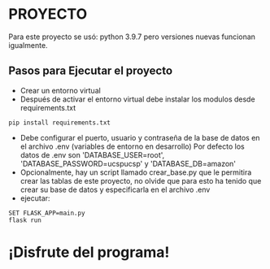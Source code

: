 ﻿# PROYECTO
Para este proyecto se usó: python 3.9.7 pero versiones nuevas funcionan igualmente.

## Pasos para Ejecutar el proyecto
- Crear un entorno virtual
- Después de activar el entorno virtual debe instalar los modulos desde requirements.txt
``` 
pip install requirements.txt
```
- Debe configurar el puerto, usuario y contraseña de la base de datos en el archivo .env (variables de entorno en desarrollo) Por defecto los datos de .env son 'DATABASE_USER=root', 'DATABASE_PASSWORD=ucspucsp' y 'DATABASE_DB=amazon'
- Opcionalmente, hay un script llamado crear_base.py que le permitira crear las tablas de este proyecto, 
  no olvide que para esto ha tenido que crear su base de datos y especificarla en el archivo .env
- ejecutar:
```
SET FLASK_APP=main.py
flask run
```

# ¡Disfrute del programa!
